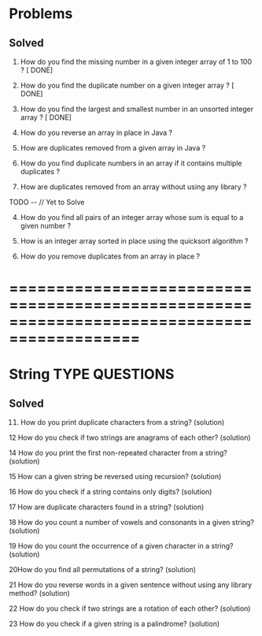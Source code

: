 # Problems

## Solved

1. How do you find the missing number in a given integer array of 1 to 100 ? [ DONE]

2. How do you find the duplicate number on a given integer array ? [ DONE]

3. How do you find the largest and smallest number in an unsorted integer array ? [ DONE]

9. How do you reverse an array in place in Java ?

6. How are duplicates removed from a given array in Java ?

5. How do you find duplicate numbers in an array if it contains multiple duplicates ?

10. How are duplicates removed from an array without using any library ?


 TODO -- // Yet to Solve

4. How do you find all pairs of an integer array whose sum is equal to a given number ?

7. How is an integer array sorted in place using the quicksort algorithm ?

8. How do you remove duplicates from an array in place ?


============================================================================================
============================================================================================

# String TYPE QUESTIONS

## Solved

11. How do you print duplicate characters from a string? (solution)





12 How do you check if two strings are anagrams of each other? (solution)

14 How do you print the first non-repeated character from a string? (solution)

15 How can a given string be reversed using recursion? (solution)

16 How do you check if a string contains only digits? (solution)

17 How are duplicate characters found in a string? (solution)

18 How do you count a number of vowels and consonants in a given string? (solution)

19 How do you count the occurrence of a given character in a string? (solution)

20How do you find all permutations of a string? (solution)

21 How do you reverse words in a given sentence without using any library method? (solution)

22 How do you check if two strings are a rotation of each other? (solution)

23 How do you check if a given string is a palindrome? (solution)
